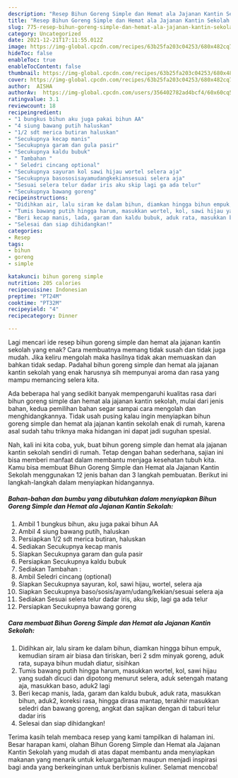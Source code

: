 ```yaml
---
description: "Resep Bihun Goreng Simple dan Hemat ala Jajanan Kantin Sekolah Anti Gagal"
title: "Resep Bihun Goreng Simple dan Hemat ala Jajanan Kantin Sekolah Anti Gagal"
slug: 775-resep-bihun-goreng-simple-dan-hemat-ala-jajanan-kantin-sekolah-anti-gagal
category: Uncategorized
date: 2021-12-21T17:11:55.012Z
image: https://img-global.cpcdn.com/recipes/63b25fa203c04253/680x482cq70/bihun-goreng-simple-dan-hemat-ala-jajanan-kantin-sekolah-foto-resep-utama.jpg
hideToc: false
enableToc: true
enableTocContent: false
thumbnail: https://img-global.cpcdn.com/recipes/63b25fa203c04253/680x482cq70/bihun-goreng-simple-dan-hemat-ala-jajanan-kantin-sekolah-foto-resep-utama.jpg
cover: https://img-global.cpcdn.com/recipes/63b25fa203c04253/680x482cq70/bihun-goreng-simple-dan-hemat-ala-jajanan-kantin-sekolah-foto-resep-utama.jpg
author:  AISHA
authorAv:  https://img-global.cpcdn.com/users/356402782ad4bcf4/60x60cq50/avatar.jpg
ratingvalue: 3.1
reviewcount: 18
recipeingredient:
- "1 bungkus bihun aku juga pakai bihun AA"
- "4 siung bawang putih haluskan"
- "1/2 sdt merica butiran haluskan"
- "Secukupnya kecap manis"
- "Secukupnya garam dan gula pasir"
- "Secukupnya kaldu bubuk"
- " Tambahan "
- " Seledri cincang optional"
- "Secukupnya sayuran kol sawi hijau wortel selera aja"
- "Secukupnya basososisayamudangkekiansesuai selera aja"
- "Sesuai selera telur dadar iris aku skip lagi ga ada telur"
- "Secukupnya bawang goreng"
recipeinstructions:
- "Didihkan air, lalu siram ke dalam bihun, diamkan hingga bihun empuk, kemudian siram air biasa dan tiriskan, beri 2 sdm minyak goreng, aduk rata, supaya bihun mudah diatur, sisihkan"
- "Tumis bawang putih hingga harum, masukkan wortel, kol, sawi hijau yang sudah dicuci dan dipotong menurut selera, aduk setengah matang aja, masukkan baso, aduk2 lagi"
- "Beri kecap manis, lada, garam dan kaldu bubuk, aduk rata, masukkan bihun, aduk2, koreksi rasa, hingga dirasa mantap, terakhir masukkan seledri dan bawang goreng, angkat dan sajikan dengan di taburi telur dadar iris"
- "Selesai dan siap dihidangkan!"
categories:
- Resep
tags:
- bihun
- goreng
- simple

katakunci: bihun goreng simple 
nutrition: 205 calories
recipecuisine: Indonesian
preptime: "PT24M"
cooktime: "PT32M"
recipeyield: "4"
recipecategory: Dinner

---
```



Lagi mencari ide resep bihun goreng simple dan hemat ala jajanan kantin sekolah yang enak? Cara membuatnya memang tidak susah dan tidak juga mudah. Jika keliru mengolah maka hasilnya tidak akan memuaskan dan bahkan tidak sedap. Padahal bihun goreng simple dan hemat ala jajanan kantin sekolah yang enak harusnya sih mempunyai aroma dan rasa yang mampu memancing selera kita.




Ada beberapa hal yang sedikit banyak mempengaruhi kualitas rasa dari bihun goreng simple dan hemat ala jajanan kantin sekolah, mulai dari jenis bahan, kedua pemilihan bahan segar sampai cara mengolah dan menghidangkannya. Tidak usah pusing kalau ingin menyiapkan bihun goreng simple dan hemat ala jajanan kantin sekolah enak di rumah, karena asal sudah tahu triknya maka hidangan ini dapat jadi suguhan spesial.


Nah, kali ini kita coba, yuk, buat bihun goreng simple dan hemat ala jajanan kantin sekolah sendiri di rumah. Tetap dengan bahan sederhana, sajian ini bisa memberi manfaat dalam membantu menjaga kesehatan tubuh kita. Kamu bisa membuat Bihun Goreng Simple dan Hemat ala Jajanan Kantin Sekolah menggunakan 12 jenis bahan dan 3 langkah pembuatan. Berikut ini langkah-langkah dalam menyiapkan hidangannya.

<!--inarticleads1-->

##### Bahan-bahan dan bumbu yang dibutuhkan dalam menyiapkan Bihun Goreng Simple dan Hemat ala Jajanan Kantin Sekolah:

1. Ambil 1 bungkus bihun, aku juga pakai bihun AA
1. Ambil 4 siung bawang putih, haluskan
1. Persiapkan 1/2 sdt merica butiran, haluskan
1. Sediakan Secukupnya kecap manis
1. Siapkan Secukupnya garam dan gula pasir
1. Persiapkan Secukupnya kaldu bubuk
1. Sediakan  Tambahan :
1. Ambil  Seledri cincang (optional)
1. Siapkan Secukupnya sayuran, kol, sawi hijau, wortel, selera aja
1. Siapkan Secukupnya baso/sosis/ayam/udang/kekian/sesuai selera aja
1. Sediakan Sesuai selera telur dadar iris, aku skip, lagi ga ada telur
1. Persiapkan Secukupnya bawang goreng




<!--inarticleads2-->

##### Cara membuat Bihun Goreng Simple dan Hemat ala Jajanan Kantin Sekolah:

1. Didihkan air, lalu siram ke dalam bihun, diamkan hingga bihun empuk, kemudian siram air biasa dan tiriskan, beri 2 sdm minyak goreng, aduk rata, supaya bihun mudah diatur, sisihkan
1. Tumis bawang putih hingga harum, masukkan wortel, kol, sawi hijau yang sudah dicuci dan dipotong menurut selera, aduk setengah matang aja, masukkan baso, aduk2 lagi
1. Beri kecap manis, lada, garam dan kaldu bubuk, aduk rata, masukkan bihun, aduk2, koreksi rasa, hingga dirasa mantap, terakhir masukkan seledri dan bawang goreng, angkat dan sajikan dengan di taburi telur dadar iris
1. Selesai dan siap dihidangkan!



Terima kasih telah membaca resep yang kami tampilkan di halaman ini. Besar harapan kami, olahan Bihun Goreng Simple dan Hemat ala Jajanan Kantin Sekolah yang mudah di atas dapat membantu anda menyiapkan makanan yang menarik untuk keluarga/teman maupun menjadi inspirasi bagi anda yang berkeinginan untuk berbisnis kuliner. Selamat mencoba!
